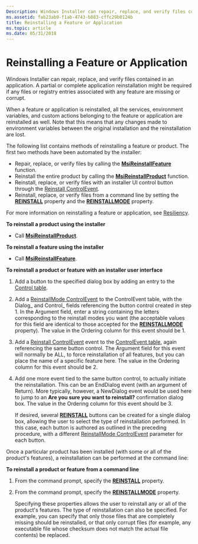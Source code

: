 ```yaml
---
Description: Windows Installer can repair, replace, and verify files contained in an application. A partial or complete application reinstallation might be required if any files or registry entries associated with any feature are missing or corrupt.
ms.assetid: fab23ab9-f1ab-4743-b883-cffc29b0124b
title: Reinstalling a Feature or Application
ms.topic: article
ms.date: 05/31/2018
---
```


# Reinstalling a Feature or Application

Windows Installer can repair, replace, and verify files contained in an application. A partial or complete application reinstallation might be required if any files or registry entries associated with any feature are missing or corrupt.

When a feature or application is reinstalled, all the services, environment variables, and custom actions belonging to the feature or application are reinstalled as well. Note that this means that any changes made to environment variables between the original installation and the reinstallation are lost.

The following list contains methods of reinstalling a feature or product. The first two methods have been automated by the installer:

-   Repair, replace, or verify files by calling the [**MsiReinstallFeature**](/windows/desktop/api/Msi/nf-msi-msireinstallfeaturea) function.
-   Reinstall the entire product by calling the [**MsiReinstallProduct**](/windows/desktop/api/Msi/nf-msi-msireinstallproducta) function.
-   Reinstall, replace, or verify files with an installer UI control button through the [Reinstall ControlEvent](reinstall-controlevent.md).
-   Reinstall, replace, or verify files from a command line by setting the [**REINSTALL**](reinstall.md) property and the [**REINSTALLMODE**](reinstallmode.md) property.

For more information on reinstalling a feature or application, see [Resiliency](resiliency.md).

**To reinstall a product using the installer**

-   Call [**MsiReinstallProduct**](/windows/desktop/api/Msi/nf-msi-msireinstallproducta).

**To reinstall a feature using the installer**

-   Call [**MsiReinstallFeature**](/windows/desktop/api/Msi/nf-msi-msireinstallfeaturea).

**To reinstall a product or feature with an installer user interface**

1.  Add a button to the specified dialog box by adding an entry to the [Control table](control-table.md).
2.  Add a [ReinstallMode ControlEvent](reinstallmode-controlevent.md) to the ControlEvent table, with the Dialog\_ and Control\_ fields referencing the button control created in step 1. In the Argument field, enter a string containing the letters corresponding to the reinstall modes you want (the acceptable values for this field are identical to those accepted for the [**REINSTALLMODE**](reinstallmode.md) property). The value in the Ordering column for this event should be 1.
3.  Add a [Reinstall ControlEvent](reinstall-controlevent.md) event to the [ControlEvent table](controlevent-table.md), again referencing the same button control. The Argument field for this event will normally be ALL, to force reinstallation of all features, but you can place the name of a specific feature here. The value in the Ordering column for this event should be 2.
4.  Add one more event tied to the same button control, to actually initiate the reinstallation. This can be an EndDialog event (with an argument of Return). More typically, however, a NewDialog event would be used here to jump to an **Are you sure you want to reinstall?** confirmation dialog box. The value in the Ordering column for this event should be 3.

    If desired, several [**REINSTALL**](reinstall.md) buttons can be created for a single dialog box, allowing the user to select the type of reinstallation performed. In this case, each button is authored as outlined in the preceding procedure, with a different [ReinstallMode ControlEvent](reinstallmode-controlevent.md) parameter for each button.

Once a particular product has been installed (with some or all of the product's features), a reinstallation can be performed at the command line:

**To reinstall a product or feature from a command line**

1.  From the command prompt, specify the [**REINSTALL**](reinstall.md) property.
2.  From the command prompt, specify the [**REINSTALLMODE**](reinstallmode.md) property.

    Specifying these properties allows the user to reinstall any or all of the product's features. The type of reinstallation can also be specified. For example, you can specify that only those files that are completely missing should be reinstalled, or that only corrupt files (for example, any executable file whose checksum does not match the actual file contents) be replaced.

 

 



